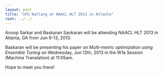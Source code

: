 ```yaml
---
layout: post
title: "SFU Natlang at NAACL HLT 2013 in Atlanta"
root: ../../
---
```


Anoop Sarkar and Baskaran Sankaran will be attending NAACL HLT 2013 in Atlanta, GA from Jun 9-13, 2013.

Baskaran will be presenting his paper on *Multi-metric optimization using Ensemble Tuning* on Wednesday, Jun 12th, 2013 in the W1a Session (Machine Translation) at 11:05am.

Hope to meet you there!

